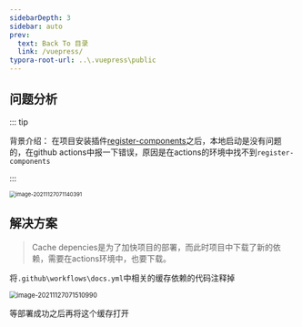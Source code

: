 ```yaml
---
sidebarDepth: 3
sidebar: auto
prev:
  text: Back To 目录
  link: /vuepress/
typora-root-url: ..\.vuepress\public
---
```




## 问题分析

::: tip 

背景介绍： 在项目安装插件[register-components](https://v2.vuepress.vuejs.org/zh/reference/plugin/register-components.html#register-components)之后，本地启动是没有问题的，在github actions中报一下错误，原因是在actions的环境中找不到`register-components`

:::

<img src="https://gitee.com/q10viking/PictureRepos/raw/master/images/image-20211127071140391.png" alt="image-20211127071140391" style="zoom:67%;" />

## 解决方案

> Cache depencies是为了加快项目的部署，而此时项目中下载了新的依赖，需要在actions环境中，也要下载。

将`.github\workflows\docs.yml`中相关的缓存依赖的代码注释掉

<img src="https://gitee.com/q10viking/PictureRepos/raw/master/images/image-20211127071510990.png" alt="image-20211127071510990" style="zoom:80%;" />

等部署成功之后再将这个缓存打开

